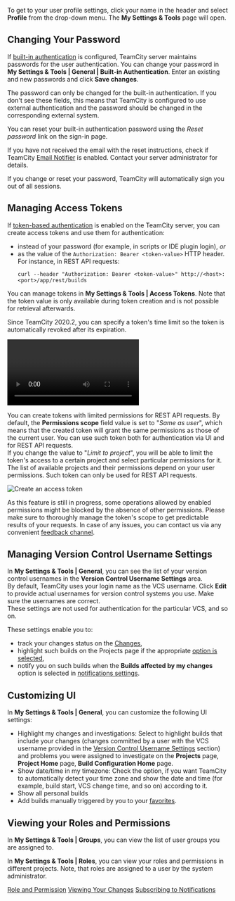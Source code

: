 [//]: # (title: Managing your User Account)
[//]: # (auxiliary-id: Managing your User Account)

To get to your user profile settings, click your name in the header and select __Profile__ from the drop-down menu. The __My Settings \& Tools__ page will open.

## Changing Your Password

If [built-in authentication](configuring-authentication-settings.md#Built-in+Authentication) is configured, TeamCity server maintains passwords for the user authentication. You can change your password in __My Settings & Tools | General | Built-in Authentication__. Enter an existing and new passwords and click __Save changes__.

The password can only be changed for the built-in authentication. If you don't see these fields, this means that TeamCity is configured to use external authentication and the password should be changed in the corresponding external system. 

You can reset your built-in authentication password using the _Reset password_ link on the sign-in page.

<note>

If you have not received the email with the reset instructions, check if TeamCity [Email Notifier](notifier.md) is enabled. Contact your server administrator for details.

</note>

If you change or reset your password, TeamCity will automatically sign you out of all sessions.

## Managing Access Tokens

If [token-based authentication](configuring-authentication-settings.md#Token-Based+Authentication) is enabled on the TeamCity server, you can create access tokens and use them for authentication:

* instead of your password (for example, in scripts or IDE plugin login), _or_
* as the value of the `Authorization: Bearer <token-value>` HTTP header. For instance, in REST API requests:   
   ```Shell
   curl --header "Authorization: Bearer <token-value>" http://<host>:<port>/app/rest/builds
   ```

You can manage tokens in __My Settings & Tools | Access Tokens__. Note that the token value is only available during token creation and is not possible for retrieval afterwards.
  
Since TeamCity 2020.2, you can specify a token's time limit so the token is automatically revoked after its expiration.

<video href="_3oKTnYwKa8"
title="New in TeamCity 2020.2: Short-lived Access Tokens"/>

<anchor name="token-scope"/>

You can create tokens with limited permissions for REST API requests. By default, the __Permissions scope__ field value is set to "_Same as user_", which means that the created token will grant the same permissions as those of the current user. You can use such token both for authentication via UI and for REST API requests.   
If you change the value to "_Limit to project_", you will be able to limit the token's access to a certain project and select particular permissions for it. The list of available projects and their permissions depend on your user permissions. Such token can only be used for REST API requests.

<img src="create-access-token.png" alt="Create an access token"/>

As this feature is still in progress, some operations allowed by enabled permissions might be blocked by the absence of other permissions. Please make sure to thoroughly manage the token's scope to get predictable results of your requests. In case of any issues, you can contact us via any convenient [feedback channel](feedback.md).

## Managing Version Control Username Settings

In __My Settings & Tools | General__, you can see the list of your version control usernames in the __Version Control Username Settings__ area.   
By default, TeamCity uses your login name as the VCS username. Click __Edit__ to provide actual usernames for version control systems you use. Make sure the usernames are correct.   
These settings are not used for authentication for the particular VCS, and so on.

These settings enable you to:
* track your changes status on the [Changes](viewing-your-changes.md),
* highlight such builds on the Projects page if the appropriate [option is selected](#Customizing+UI),
* notify you on such builds when the __Builds affected by my changes__ option is selected in [notifications settings](subscribing-to-notifications.md#What+Will+Be+Watched).

## Customizing UI

In __My Settings & Tools | General__, you can customize the following UI settings:
* Highlight my changes and investigations: Select to highlight builds that include your changes (changes committed by a user with the VCS username provided in the [Version Control Username Settings](#Managing+Version+Control+Username+Settings) section) and problems you were assigned to investigate on the __Projects__ page, __Project Home__ page, __Build Configuration Home__ page.
* Show date/time in my timezone: Check the option, if you want TeamCity to automatically detect your time zone and show the date and time (for example, build start, VCS change time, and so on) according to it.
* Show all personal builds
* Add builds manually triggered by you to your [favorites](favorite-build.md).

## Viewing your Roles and Permissions

In __My Settings & Tools | Groups__, you can view the list of user groups you are assigned to.

In __My Settings & Tools | Roles__, you can view your roles and permissions in different projects. Note, that roles are assigned to a user by the system administrator.

<seealso>
        <category ref="concepts">
            <a href="role-and-permission.md">Role and Permission</a>
        </category>
        <category ref="user-guide">
            <a href="viewing-your-changes.md">Viewing Your Changes</a>
            <a href="subscribing-to-notifications.md">Subscribing to Notifications</a>
        </category>
</seealso>